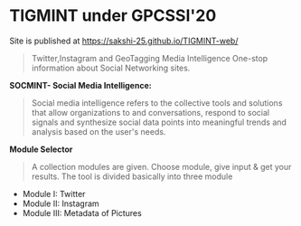 # TIGMINT   under GPCSSI'20
Site is published at  https://sakshi-25.github.io/TIGMINT-web/

> Twitter,Instagram and GeoTagging Media Intelligence
One-stop information about Social Networking sites.

**SOCMINT- Social Media Intelligence:**
> Social media intelligence refers to the collective tools and solutions that allow organizations to and conversations, respond to social signals and synthesize social data points into meaningful trends and analysis based on the user's needs.

**Module Selector**
> A collection modules are given. Choose module, give input & get your results.
The tool is divided basically into three module 
- Module I: Twitter
- Module II: Instagram
- Module III: Metadata of Pictures 

